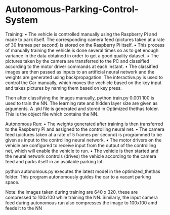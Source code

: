 # Autonomous-Parking-Control-System
Training:
•	The vehicle is controlled manually using the Raspberry Pi and made to park itself. The corresponding camera feed (pictures taken at a rate of 30 frames per second) is stored on the Raspberry Pi itself.
•	This process of manually training the vehicle is done several times so as to get enough variance in the data obtained in order to get a good quality dataset.
•	The pictures taken by the camera are transferred to the PC and classified according to the motor driver commands at each instant.
•	The classified images are then passed as inputs to an artificial neural network and the weights are generated using backpropagation.
The interactive.py is used to control the Car manually, which moves the vechicle based on the key input and takes pictures by naming them based on key press.

Then after classifying the images manually, python train.py 0.001 100 is used to train the NN. The learning rate and hidden layer size are given as arguments.
A .pkl file is generated and stored in Optimized thethas folder. This is the object file which contains the NN.

Autonomous Run:
•	The weights generated after training is then transferred to the Raspberry Pi and assigned to the controlling neural net.
•	The camera feed (pictures taken at a rate of 5 frames per second) is programmed to be given as input to the controlling neural network.
•	The motor drivers on the vehicle are configured to receive input from the output of the controlling net, which will enable the vehicle to run.
•	The vehicle is then started and the neural network controls (drives) the vehicle according to the camera feed and parks itself in an available parking lot.

python autonomous.py executes the latest model in the optimized_thethas folder. This program autonomously guides the car to a vacant parking space.

Note: the images taken during training are 640 x 320, these are compressed to 100x100 while training the NN. Similarly, the input camera feed during autonomous run also compresses the image to 100x100 amd feeds it to the NN



